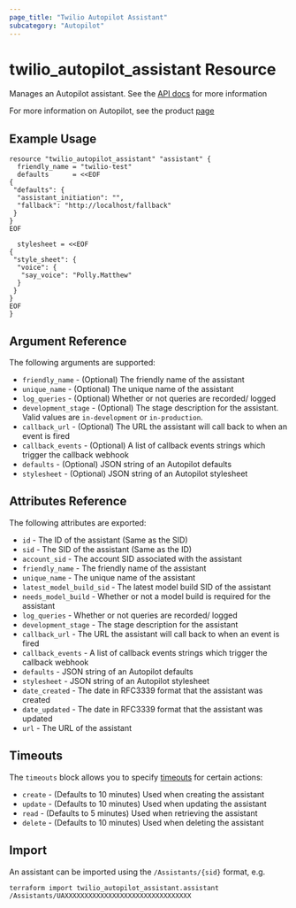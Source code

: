 ```yaml
---
page_title: "Twilio Autopilot Assistant"
subcategory: "Autopilot"
---
```


# twilio_autopilot_assistant Resource

Manages an Autopilot assistant. See the [API docs](https://www.twilio.com/docs/autopilot/api/assistant) for more information

For more information on Autopilot, see the product [page](https://www.twilio.com/autopilot)

## Example Usage

```hcl
resource "twilio_autopilot_assistant" "assistant" {
  friendly_name = "twilio-test"
  defaults      = <<EOF
{
 "defaults": {
  "assistant_initiation": "",
  "fallback": "http://localhost/fallback"
 }
}
EOF

  stylesheet = <<EOF
{
 "style_sheet": {
  "voice": {
   "say_voice": "Polly.Matthew"
  }
 }
}
EOF
}
```

## Argument Reference

The following arguments are supported:

- `friendly_name` - (Optional) The friendly name of the assistant
- `unique_name` - (Optional) The unique name of the assistant
- `log_queries` - (Optional) Whether or not queries are recorded/ logged
- `development_stage` - (Optional) The stage description for the assistant. Valid values are `in-development` or `in-production`.
- `callback_url` - (Optional) The URL the assistant will call back to when an event is fired
- `callback_events` - (Optional) A list of callback events strings which trigger the callback webhook
- `defaults` - (Optional) JSON string of an Autopilot defaults
- `stylesheet` - (Optional) JSON string of an Autopilot stylesheet

## Attributes Reference

The following attributes are exported:

- `id` - The ID of the assistant (Same as the SID)
- `sid` - The SID of the assistant (Same as the ID)
- `account_sid` - The account SID associated with the assistant
- `friendly_name` - The friendly name of the assistant
- `unique_name` - The unique name of the assistant
- `latest_model_build_sid` - The latest model build SID of the assistant
- `needs_model_build` - Whether or not a model build is required for the assistant
- `log_queries` - Whether or not queries are recorded/ logged
- `development_stage` - The stage description for the assistant
- `callback_url` - The URL the assistant will call back to when an event is fired
- `callback_events` - A list of callback events strings which trigger the callback webhook
- `defaults` - JSON string of an Autopilot defaults
- `stylesheet` - JSON string of an Autopilot stylesheet
- `date_created` - The date in RFC3339 format that the assistant was created
- `date_updated` - The date in RFC3339 format that the assistant was updated
- `url` - The URL of the assistant

## Timeouts

The `timeouts` block allows you to specify [timeouts](https://www.terraform.io/docs/configuration/resources.html#timeouts) for certain actions:

- `create` - (Defaults to 10 minutes) Used when creating the assistant
- `update` - (Defaults to 10 minutes) Used when updating the assistant
- `read` - (Defaults to 5 minutes) Used when retrieving the assistant
- `delete` - (Defaults to 10 minutes) Used when deleting the assistant

## Import

An assistant can be imported using the `/Assistants/{sid}` format, e.g.

```shell
terraform import twilio_autopilot_assistant.assistant /Assistants/UAXXXXXXXXXXXXXXXXXXXXXXXXXXXXXXXX
```
